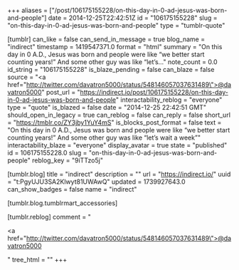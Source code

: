 +++
aliases = ["/post/106175155228/on-this-day-in-0-ad-jesus-was-born-and-people"]
date = 2014-12-25T22:42:51Z
id = "106175155228"
slug = "on-this-day-in-0-ad-jesus-was-born-and-people"
type = "tumblr-quote"

[tumblr]
can_like = false
can_send_in_message = true
blog_name = "indirect"
timestamp = 1419547371.0
format = "html"
summary = "On this day in 0 A.D., Jesus was born and people were like “we better start counting years!” And some other guy was like “let’s..."
note_count = 0.0
id_string = "106175155228"
is_blaze_pending = false
can_blaze = false
source = "<a href=\"http://twitter.com/davatron5000/status/548146057037631489\">@davatron5000</a>"
post_url = "https://indirect.io/post/106175155228/on-this-day-in-0-ad-jesus-was-born-and-people"
interactability_reblog = "everyone"
type = "quote"
is_blazed = false
date = "2014-12-25 22:42:51 GMT"
should_open_in_legacy = true
can_reblog = false
can_reply = false
short_url = "https://tmblr.co/ZY3jby1YuY4mS"
is_blocks_post_format = false
text = "On this day in 0 A.D., Jesus was born and people were like &ldquo;we better start counting years!&rdquo; And some other guy was like &ldquo;let&rsquo;s wait a week&rdquo;"
interactability_blaze = "everyone"
display_avatar = true
state = "published"
id = 106175155228.0
slug = "on-this-day-in-0-ad-jesus-was-born-and-people"
reblog_key = "9iTTzo5j"

[tumblr.blog]
title = "indirect"
description = ""
url = "https://indirect.io/"
uuid = "t:PgyUJU3SA2Klwyt81UWAwQ"
updated = 1739927643.0
can_show_badges = false
name = "indirect"

[tumblr.blog.tumblrmart_accessories]

[tumblr.reblog]
comment = "<p><a href=\"http://twitter.com/davatron5000/status/548146057037631489\">@davatron5000</a></p>"
tree_html = ""
+++
